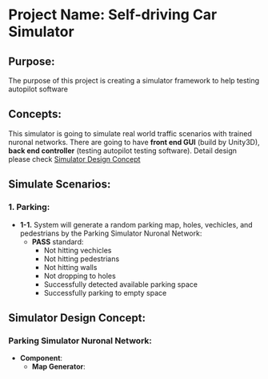 # Project Name: Self-driving Car Simulator

## Purpose:
The purpose of this project is creating a simulator framework to help testing autopilot software

## Concepts:
This simulator is going to simulate real world traffic scenarios with trained nuronal networks. There are going to have **front end GUI** (build by Unity3D), **back end controller** (testing autopilot testing software). Detail design please check [Simulator Design Concept](#Simulator-Design-Concept)

## Simulate Scenarios:
### 1. Parking:
* **1-1.** System will generate a random parking map, holes, vechicles, and pedestrians by the Parking Simulator Nuronal Network:
  * **PASS** standard:
    * Not hitting vechicles
    * Not hitting pedestrians
    * Not hitting walls
    * Not dropping to holes
    * Successfully detected available parking space
    * Successfully parking to empty space


## Simulator Design Concept:
### Parking Simulator Nuronal Network:
* **Component**:
  * **Map Generator**: 


